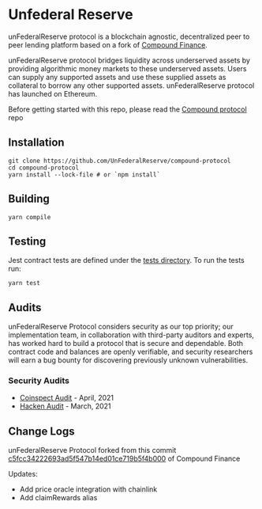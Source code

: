Unfederal Reserve
=================
unFederalReserve protocol is a blockchain agnostic, decentralized peer to peer lending platform based on a fork of [Compound Finance](https://compound.finance).

unFederalReserve protocol bridges liquidity across underserved assets by providing algorithmic money markets to these underserved assets. Users can supply any supported assets and use these supplied assets as collateral to borrow any other supported assets. unFederalReserve protocol has launched on Ethereum.

Before getting started with this repo, please read the [Compound protocol](https://github.com/compound-finance/compound-protocol) repo

Installation
------------

    git clone https://github.com/UnFederalReserve/compound-protocol
    cd compound-protocol
    yarn install --lock-file # or `npm install`

Building
------
    yarn compile

Testing
-------
Jest contract tests are defined under the [tests directory](https://github.com/compound-finance/compound-protocol/tree/master/tests). To run the tests run:

    yarn test

Audits
-------
unFederalReserve Protocol considers security as our top priority; our implementation team, in collaboration with third-party auditors and experts, has worked hard to build a protocol that is secure and dependable. Both contract code and balances are openly verifiable, and security researchers will earn a bug bounty for discovering previously unknown vulnerabilities.

### Security Audits
- [Coinspect Audit](/docs/security/coinspect-April-2021.md) - April, 2021
- [Hacken Audit](/docs/security/Hacken-March-2021.md) - March, 2021

Change Logs
-----------
unFederalReserve Protocol forked from this commit [c5fcc34222693ad5f547b14ed01ce719b5f4b000](https://github.com/UnFederalReserve/compound-protocol/commit/c5fcc34222693ad5f547b14ed01ce719b5f4b000) of Compound Finance

Updates:
- Add price oracle integration with chainlink
- Add claimRewards alias
